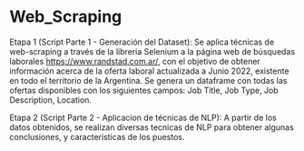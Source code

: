 # Web_Scraping

Etapa 1 (Script Parte 1 - Generación del Dataset): Se aplica técnicas de web-scraping a través de la libreria Selenium a la página web de búsquedas laborales https://www.randstad.com.ar/, con el objetivo de obtener información acerca de la oferta laboral actualizada a Junio 2022, existente en todo el territorio de la Argentina. Se genera un dataframe con todas las ofertas disponibles con los siguientes campos: Job Title, Job Type, Job Description, Location.

Etapa 2 (Script Parte 2 - Aplicacion de técnicas de NLP): A partir de los datos obtenidos, se realizan diversas tecnicas de NLP para obtener algunas conclusiones, y características de los puestos.
